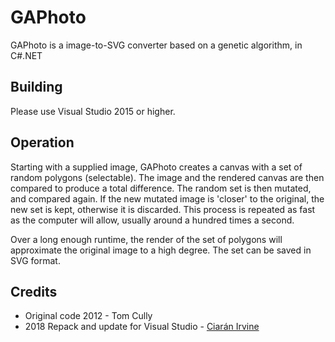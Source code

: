 # GAPhoto

GAPhoto is a image-to-SVG converter based on a genetic algorithm, in C#.NET

## Building

Please use Visual Studio 2015 or higher.

## Operation

Starting with a supplied image, GAPhoto creates a canvas with a set of random polygons (selectable). The image and the rendered canvas are then compared to produce a total difference. The random set is then mutated, and compared again. If the new mutated image is 'closer' to the original, the new set is kept, otherwise it is discarded. This process is repeated as fast as the computer will allow, usually around a hundred times a second.

Over a long enough runtime, the render of the set of polygons will approximate the original image to a high degree. The set can be saved in SVG format.

## Credits

* Original code 2012 - Tom Cully
* 2018 Repack and update for Visual Studio - [Ciarán Irvine](https://github.com/cirvine)